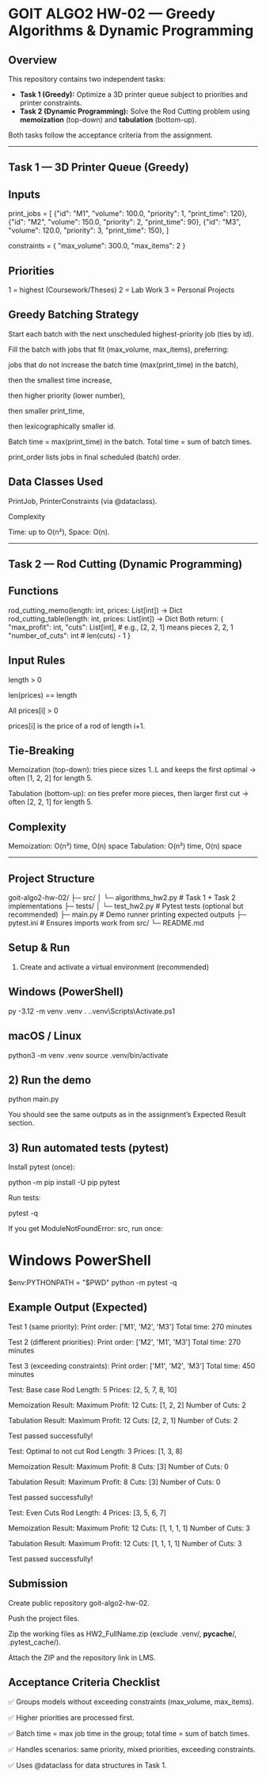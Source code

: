 # GOIT ALGO2 HW-02 — Greedy Algorithms & Dynamic Programming

## Overview
This repository contains two independent tasks:

- **Task 1 (Greedy):** Optimize a 3D printer queue subject to priorities and printer constraints.
- **Task 2 (Dynamic Programming):** Solve the Rod Cutting problem using **memoization** (top-down) and **tabulation** (bottom-up).

Both tasks follow the acceptance criteria from the assignment.

---

## Task 1 — 3D Printer Queue (Greedy)


##  Inputs
print_jobs = [
  {"id": "M1", "volume": 100.0, "priority": 1, "print_time": 120},
  {"id": "M2", "volume": 150.0, "priority": 2, "print_time": 90},
  {"id": "M3", "volume": 120.0, "priority": 3, "print_time": 150},
]

constraints = {
  "max_volume": 300.0,
  "max_items": 2
}

## Priorities

1 = highest (Coursework/Theses)
2 = Lab Work
3 = Personal Projects

## Greedy Batching Strategy

Start each batch with the next unscheduled highest-priority job (ties by id).

Fill the batch with jobs that fit (max_volume, max_items), preferring:

jobs that do not increase the batch time (max(print_time) in the batch),

then the smallest time increase,

then higher priority (lower number),

then smaller print_time,

then lexicographically smaller id.

Batch time = max(print_time) in the batch. Total time = sum of batch times.

print_order lists jobs in final scheduled (batch) order.

## Data Classes Used

PrintJob, PrinterConstraints (via @dataclass).

Complexity

Time: up to O(n²), Space: O(n).


---
## Task 2 — Rod Cutting (Dynamic Programming)
## Functions
rod_cutting_memo(length: int, prices: List[int]) -> Dict
rod_cutting_table(length: int, prices: List[int]) -> Dict
 Both return:
 {
   "max_profit": int,
   "cuts": List[int],        # e.g., [2, 2, 1] means pieces 2, 2, 1
  "number_of_cuts": int     # len(cuts) - 1
 }

## Input Rules

length > 0

len(prices) == length

All prices[i] > 0

prices[i] is the price of a rod of length i+1.

## Tie-Breaking

Memoization (top-down): tries piece sizes 1..L and keeps the first optimal → often [1, 2, 2] for length 5.

Tabulation (bottom-up): on ties prefer more pieces, then larger first cut → often [2, 2, 1] for length 5.

## Complexity

Memoization: O(n²) time, O(n) space
Tabulation: O(n²) time, O(n) space

---

## Project Structure
goit-algo2-hw-02/
├─ src/
│  └─ algorithms_hw2.py         # Task 1 + Task 2 implementations
├─ tests/
│  └─ test_hw2.py               # Pytest tests (optional but recommended)
├─ main.py                      # Demo runner printing expected outputs
├─ pytest.ini                   # Ensures imports work from src/
└─ README.md

## Setup & Run
1) Create and activate a virtual environment (recommended)

## Windows (PowerShell)

py -3.12 -m venv .venv
. .\.venv\Scripts\Activate.ps1


## macOS / Linux

python3 -m venv .venv
source .venv/bin/activate

## 2) Run the demo
python main.py


You should see the same outputs as in the assignment’s Expected Result section.

## 3) Run automated tests (pytest)

Install pytest (once):

python -m pip install -U pip pytest


Run tests:

pytest -q


If you get ModuleNotFoundError: src, run once:

# Windows PowerShell
$env:PYTHONPATH = "$PWD"
python -m pytest -q

## Example Output (Expected)
Test 1 (same priority):
Print order: ['M1', 'M2', 'M3']
Total time: 270 minutes

Test 2 (different priorities):
Print order: ['M2', 'M1', 'M3']
Total time: 270 minutes

Test 3 (exceeding constraints):
Print order: ['M1', 'M2', 'M3']
Total time: 450 minutes

Test: Base case
Rod Length: 5
Prices: [2, 5, 7, 8, 10]

Memoization Result:
Maximum Profit: 12
Cuts: [1, 2, 2]
Number of Cuts: 2

Tabulation Result:
Maximum Profit: 12
Cuts: [2, 2, 1]
Number of Cuts: 2

Test passed successfully!

Test: Optimal to not cut
Rod Length: 3
Prices: [1, 3, 8]

Memoization Result:
Maximum Profit: 8
Cuts: [3]
Number of Cuts: 0

Tabulation Result:
Maximum Profit: 8
Cuts: [3]
Number of Cuts: 0

Test passed successfully!

Test: Even Cuts
Rod Length: 4
Prices: [3, 5, 6, 7]

Memoization Result:
Maximum Profit: 12
Cuts: [1, 1, 1, 1]
Number of Cuts: 3

Tabulation Result:
Maximum Profit: 12
Cuts: [1, 1, 1, 1]
Number of Cuts: 3

Test passed successfully!

## Submission

Create public repository goit-algo2-hw-02.

Push the project files.

Zip the working files as HW2_FullName.zip (exclude .venv/, __pycache__/, .pytest_cache/).

Attach the ZIP and the repository link in LMS.

## Acceptance Criteria Checklist

✅ Groups models without exceeding constraints (max_volume, max_items).

✅ Higher priorities are processed first.

✅ Batch time = max job time in the group; total time = sum of batch times.

✅ Handles scenarios: same priority, mixed priorities, exceeding constraints.

✅ Uses @dataclass for data structures in Task 1.








